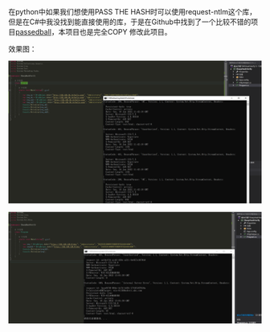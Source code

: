 在python中如果我们想使用PASS THE HASH时可以使用request-ntlm这个库，但是在C#中我没找到能直接使用的库，于是在Github中找到了一个比较不错的项目[passedball](https://github.com/jimevans/passedball)，本项目也是完全COPY 修改此项目。

效果图：

![](./img/1.png)

![](./img/2.png)

